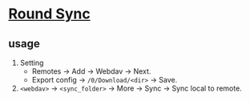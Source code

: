 # [Round Sync](https://github.com/newhinton/Round-Sync)

## usage

1. Setting
	- Remotes → Add → Webdav → Next.
	- Export config → `/0/Download/<dir>` → Save.
2. `<webdav>` → `<sync_folder>` → More → Sync → Sync local to remote.

